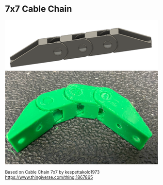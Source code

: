 
# 7x7 Cable Chain

![](./images/cad.png)   
![](./images/photo.png)   



Based on Cable Chain 7x7
by kespettakolo1973 https://www.thingiverse.com/thing:1867865